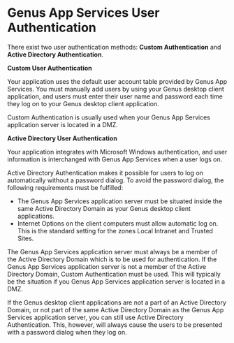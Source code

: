 # Genus App Services User Authentication

There exist two user authentication methods: **Custom Authentication** and **Active Directory Authentication**.

**Custom User Authentication**

Your application uses the default user account table provided by Genus App Services. You must manually add users by using your Genus desktop client application, and users must enter their user name and password each time they log on to your Genus desktop client application.

Custom Authentication is usually used when your Genus App Services application server is located in a DMZ.

**Active Directory User Authentication**

Your application integrates with Microsoft Windows authentication, and user information is interchanged with Genus App Services when a user logs on.

Active Directory Authentication makes it possible for users to log on automatically without a password dialog. To avoid the password dialog, the following requirements must be fulfilled:

*   The Genus App Services application server must be situated inside the same Active Directory Domain as your Genus desktop client applications.
*   Internet Options on the client computers must allow automatic log on. This is the standard setting for the zones Local Intranet and Trusted Sites.

The Genus App Services application server must always be a member of the Active Directory Domain which is to be used for authentication. If the Genus App Services application server is not a member of the Active Directory Domain, Custom Authentication must be used. This will typically be the situation if you Genus App Services application server is located in a DMZ.

If the Genus desktop client applications are not a part of an Active Directory Domain, or not part of the same Active Directory Domain as the Genus App Services application server, you can still use Active Directory Authentication. This, however, will always cause the users to be presented with a password dialog when they log on.